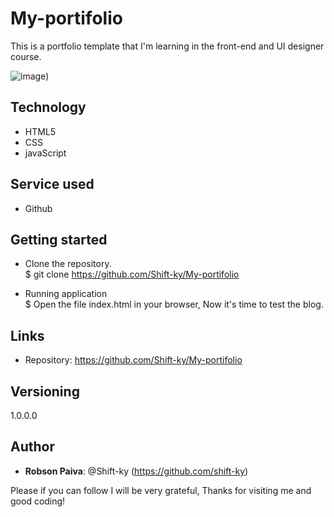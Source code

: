 # My-portifolio

This is a portfolio template that I'm learning in the front-end and UI designer course.

![image](https://github.com/Shift-ky/My-portifolio/blob/main/imagens/ezgif.com-gif-maker.gif?raw=true))

## Technology
* HTML5
* CSS
* javaScript

## Service used
* Github

## Getting started
* Clone the repository. <br>
$ git clone https://github.com/Shift-ky/My-portifolio

* Running application <br>
$  Open the file index.html in your browser, Now it's time to test the blog.

## Links

* Repository: https://github.com/Shift-ky/My-portifolio

## Versioning
1.0.0.0

## Author
* <Strong>Robson Paiva</strong>: @Shift-ky (https://github.com/shift-ky)


Please if you can follow I will be very grateful, Thanks for visiting me and good coding!